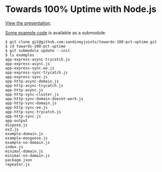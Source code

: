 # Towards 100% Uptime with Node.js

[View the presentation](http://sandinmyjoints.github.io/towards-100-pct-uptime/).

[Some example code](https://github.com/sandinmyjoints/towards-100-pct-uptime-examples)
is available as a submodule:

    $ git clone git@github.com:sandinmyjoints/towards-100-pct-uptime.git
    $ cd towards-100-pct-uptime
    $ git submodule update --init
    $ ls examples
    app-express-async-trycatch.js
    app-express-async.js
    app-express-sync-ee.js
    app-express-sync-trycatch.js
    app-express-sync.js
    app-http-async-domain.js
    app-http-async-trycatch.js
    app-http-async.js
    app-http-sync-cluster.js
    app-http-sync-domain-doesnt-work.js
    app-http-sync-domain.js
    app-http-sync-ee.js
    app-http-sync-trycatch.js
    app-http-sync.js
    app-output
    dispose.js
    ex2.js
    example-domain.js
    example-mongoose.js
    example-no-domain.js
    index.js
    minimal-domain.js
    minimal-no-domain.js
    package.json
    repeater.js
